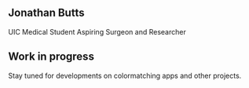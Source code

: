 ## Jonathan Butts
UIC Medical Student
Aspiring Surgeon and Researcher

## Work in progress
Stay tuned for developments on colormatching apps and other projects.
